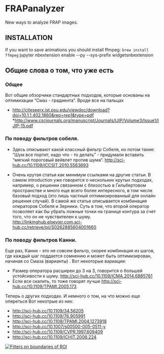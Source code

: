 # FRAPanalyzer
New ways to analyze FRAP images.



## INSTALLATION
If you want to save animations you should install ffmpeg:
`brew install ffmpeg`
jupyter nbextension enable --py --sys-prefix widgetsnbextension


## Общие слова о том, что уже есть

### Общее
Вот общие обзорчики стандартных подходов, которые основаны на оптимизации “Смаз - градиента“. Вроде все на пальцах
*  http://citeseerx.ist.psu.edu/viewdoc/download?doi=10.1.1.402.1860&rep=rep1&type=pdf
*http://www.cscjournals.org/manuscript/Journals/IJIP/Volume3/Issue1/IJIP-15.pdf

### По поводу фильтров собеля.
* Здесь описывают какой классный фильтр Собеля, но потом такие: “Шум все портит, надо что - то делать” - придумали вставить “мягкий пороговый вейвлет против шума“.
http://sci-hub.cc/10.1109/ICCSIT.2010.5563693

* Очень крутая статья как минимум ссылками на другие статьи. В самом  introduction уже говорится о нескольких крутых подходах, например, о решении связанном с близостью в Гильбертовом пространстве и много еще всего более интересного, в том числе базовый подход (это лишь частный оптимизированный для онлайн решения случай). В самой же статье описывается комбинация операторов Собеля и Зерники. Суть в том, что второй оператор позволяет как бы убрать ложные точки на границе контура за счет того, что он не чувствителен к шуму.  
http://linkinghub.elsevier.com.sci-hub.cc/retrieve/pii/S0262885604001660

### По поводу фильтров Канни.
Еще раз, Канни - это не совсем фильтр, скорее комбинация из шагов, где каждый шаг поддается сомнению и может быть оптимизирован, начиная со Смаза (варианты) .
Вот некоторые вариации:

* Размер оператора расширен до 3 на 3, говорится о большей устойсивости к шуму.
http://sci-hub.cc/10.1109/ICMA.2014.6885761
* Если все скалить, то тоже говорят лучше
http://sci-hub.cc/10.1109/TPAMI.2005.173


Теперь о других подходах. И немного о том, на что можно еще опереться Вот некотрые из них:
* http://sci-hub.cc/10.1109/34.56205
* http://sci-hub.cc/10.1109/76.905991
* http://sci-hub.cc/10.1109/TPAMI.2004.1273918
* http://sci-hub.cc/10.1007/s00500-005-0511-y
* http://sci-hub.cc/10.1109/CVPR.1997.609409
* http://sci-hub.cc/10.1109/ICHIT.2008.224


[![Filters on boundaries of ROI](https://preview.ibb.co/cweoAk/2017_05_16_12_55_58.png)](https://youtu.be/phfgszzy4mQ)

